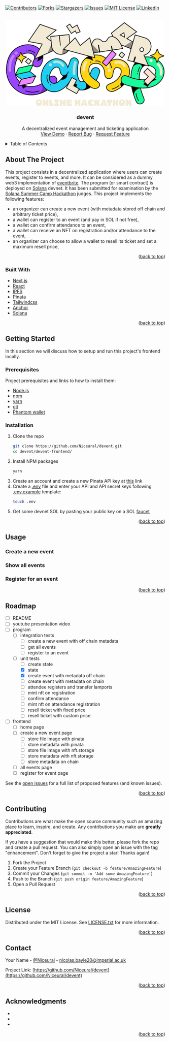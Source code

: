 <!-- Improved compatibility of back to top link: See: https://github.com/othneildrew/Best-README-Template/pull/73 -->

<a name="readme-top"></a>

<!--
*** Thanks for checking out the Best-README-Template. If you have a suggestion
*** that would make this better, please fork the repo and create a pull request
*** or simply open an issue with the tag "enhancement".
*** Don't forget to give the project a star!
*** Thanks again! Now go create something AMAZING! :D
-->

<!-- PROJECT SHIELDS -->
<!--
*** I'm using markdown "reference style" links for readability.
*** Reference links are enclosed in brackets [ ] instead of parentheses ( ).
*** See the bottom of this document for the declaration of the reference variables
*** for contributors-url, forks-url, etc. This is an optional, concise syntax you may use.
*** https://www.markdownguide.org/basic-syntax/#reference-style-links
-->

[![Contributors][contributors-shield]][contributors-url]
[![Forks][forks-shield]][forks-url]
[![Stargazers][stars-shield]][stars-url]
[![Issues][issues-shield]][issues-url]
[![MIT License][license-shield]][license-url]
[![LinkedIn][linkedin-shield]][linkedin-url]

<!-- PROJECT LOGO -->
<br />
<div align="center">
  <a href="https://solana.com/summercamp">
    <img src="images/solana-hackathon.svg" alt="Logo" width="500">
  </a>

<h3 align="center">devent</h3>

  <p align="center">
    A decentralized event management and ticketing application
    <!-- <br />
    <a href="https://github.com/Niceural/devent"><strong>Explore the docs »</strong></a>
    <br /> -->
    <br />
    <a href="https://youtube.com/">View Demo</a>
    ·
    <a href="https://github.com/Niceural/devent/issues">Report Bug</a>
    ·
    <a href="https://github.com/Niceural/devent/issues">Request Feature</a>
  </p>
</div>

<!-- TABLE OF CONTENTS -->
<details>
  <summary>Table of Contents</summary>
  <ol>
    <li>
      <a href="#about-the-project">About The Project</a>
      <ul>
        <li><a href="#built-with">Built With</a></li>
      </ul>
    </li>
    <li>
      <a href="#getting-started">Getting Started</a>
      <ul>
        <li><a href="#prerequisites">Prerequisites</a></li>
        <li><a href="#installation">Installation</a></li>
      </ul>
    </li>
    <li><a href="#usage">Usage</a></li>
    <li><a href="#roadmap">Roadmap</a></li>
    <li><a href="#contributing">Contributing</a></li>
    <li><a href="#license">License</a></li>
    <li><a href="#contact">Contact</a></li>
    <li><a href="#acknowledgments">Acknowledgments</a></li>
  </ol>
</details>

<!-- ABOUT THE PROJECT -->

## About The Project

<!-- screenshots -->

This project consists in a decentralized application where users can create events, register to events, and more. It can be considered as a dummy web3 implementation of [eventbrite](https://www.eventbrite.co.uk/). The program (or smart contract) is deployed on [Solana](https://solana.com/) devnet. It has been submitted for examination by the [Solana Summer Camp Hackathon](https://solana.com/summercamp) judges. This project implements the following features:

- an organizer can create a new event (with metadata stored off chain and arbitrary ticket price),
- a wallet can register to an event (and pay in SOL if not free),
- a wallet can confirm attendance to an event,
- a wallet can receive an NFT on registration and/or attendance to the event,
- an organizer can choose to allow a wallet to resell its ticket and set a maximum resell price,

<p align="right">(<a href="#readme-top">back to top</a>)</p>

### Built With

- [Next.js](https://nextjs.org/)
- [React](https://reactjs.org/)
- [IPFS](https://ipfs.tech/)
- [Pinata](https://www.pinata.cloud/)
- [Tailwindcss](https://tailwindcss.com/)
- [Anchor](https://www.anchor-lang.com/)
- [Solana](https://solana.com/)

<p align="right">(<a href="#readme-top">back to top</a>)</p>

<!-- GETTING STARTED -->

## Getting Started

In this section we will discuss how to setup and run this project's frontend locally.

### Prerequisites

Project prerequisites and links to how to install them:

- [Node.js](https://nodejs.org/en/download/)
- [npm](https://docs.npmjs.com/downloading-and-installing-node-js-and-npm)
- [yarn](https://classic.yarnpkg.com/en/docs/install#debian-stable)
- [git](https://git-scm.com/downloads)
- [Phantom wallet](https://phantom.app/)

### Installation

1. Clone the repo
   ```sh
   git clone https://github.com/Niceural/devent.git
   cd devent/devent-frontend/
   ```
2. Install NPM packages
   ```sh
   yarn
   ```
3. Create an account and create a new Pinata API key at [this](https://app.pinata.cloud/keys) link
4. Create a [.env](./devent-frontend/.env) file and enter your API and API secret keys following [.env.example](./devent-frontend/.env.example) template:
   ```sh
   touch .env
   ```
5. Get some devnet SOL by pasting your public key on a SOL [faucet](https://solfaucet.com/)

<p align="right">(<a href="#readme-top">back to top</a>)</p>

<!-- USAGE EXAMPLES -->

## Usage

### Create a new event

### Show all events

### Register for an event

<p align="right">(<a href="#readme-top">back to top</a>)</p>

<!-- ROADMAP -->

## Roadmap

- [ ] README
- [ ] youtube presentation video
- [ ] program
  - [ ] integration tests
    - [ ] create a new event with off chain metadata
    - [ ] get all events
    - [ ] register to an event
  - [ ] unit tests
    - [ ] create state
    - [x] state
    - [x] create event with metadata off chain
    - [ ] create event with metadata on chain
    - [ ] attendee registers and transfer lamports
    - [ ] mint nft on registration
    - [ ] confirm attendance
    - [ ] mint nft on attendance registration
    - [ ] resell ticket with fixed price
    - [ ] resell ticket with custom price
- [ ] frontend
  - [ ] home page
  - [ ] create a new event page
    - [ ] store file image with pinata
    - [ ] store metadata with pinata
    - [ ] store file image with nft.storage
    - [ ] store metadata with nft.storage
    - [ ] store metadata on chain
  - [ ] all events page
  - [ ] register for event page

See the [open issues](https://github.com/Niceural/devent/issues) for a full list of proposed features (and known issues).

<p align="right">(<a href="#readme-top">back to top</a>)</p>

<!-- CONTRIBUTING -->

## Contributing

Contributions are what make the open source community such an amazing place to learn, inspire, and create. Any contributions you make are **greatly appreciated**.

If you have a suggestion that would make this better, please fork the repo and create a pull request. You can also simply open an issue with the tag "enhancement".
Don't forget to give the project a star! Thanks again!

1. Fork the Project
2. Create your Feature Branch (`git checkout -b feature/AmazingFeature`)
3. Commit your Changes (`git commit -m 'Add some AmazingFeature'`)
4. Push to the Branch (`git push origin feature/AmazingFeature`)
5. Open a Pull Request

<p align="right">(<a href="#readme-top">back to top</a>)</p>

<!-- LICENSE -->

## License

Distributed under the MIT License. See [LICENSE.txt](./LICENSE.txt) for more information.

<p align="right">(<a href="#readme-top">back to top</a>)</p>

<!-- CONTACT -->

## Contact

Your Name - [@Niceural](https://twitter.com/Niceural) - nicolas.bayle20@imperial.ac.uk

Project Link: [https://github.com/Niceural/devent](https://github.com/Niceural/devent)

<p align="right">(<a href="#readme-top">back to top</a>)</p>

<!-- ACKNOWLEDGMENTS -->

## Acknowledgments

- []()
- []()
- []()

<p align="right">(<a href="#readme-top">back to top</a>)</p>

<!-- MARKDOWN LINKS & IMAGES -->
<!-- https://www.markdownguide.org/basic-syntax/#reference-style-links -->

[contributors-shield]: https://img.shields.io/github/contributors/Niceural/devent.svg?style=for-the-badge
[contributors-url]: https://github.com/Niceural/devent/graphs/contributors
[forks-shield]: https://img.shields.io/github/forks/Niceural/devent.svg?style=for-the-badge
[forks-url]: https://github.com/Niceural/devent/network/members
[stars-shield]: https://img.shields.io/github/stars/Niceural/devent.svg?style=for-the-badge
[stars-url]: https://github.com/Niceural/devent/stargazers
[issues-shield]: https://img.shields.io/github/issues/Niceural/devent.svg?style=for-the-badge
[issues-url]: https://github.com/Niceural/devent/issues
[license-shield]: https://img.shields.io/github/license/Niceural/devent.svg?style=for-the-badge
[license-url]: https://github.com/Niceural/devent/blob/master/LICENSE.txt
[linkedin-shield]: https://img.shields.io/badge/-LinkedIn-black.svg?style=for-the-badge&logo=linkedin&colorB=555
[linkedin-url]: https://linkedin.com/in/nicolas-bayle-558a21200
